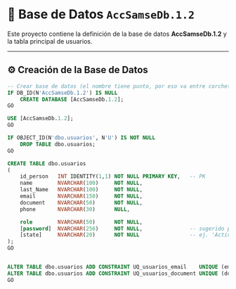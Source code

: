# 📌 Base de Datos `AccSamseDb.1.2`

Este proyecto contiene la definición de la base de datos **AccSamseDb.1.2** y la tabla principal de usuarios.

---

## ⚙️ Creación de la Base de Datos

```sql
-- Crear base de datos (el nombre tiene punto, por eso va entre corchetes)
IF DB_ID(N'AccSamseDb.1.2') IS NULL
    CREATE DATABASE [AccSamseDb.1.2];
GO

USE [AccSamseDb.1.2];
GO

IF OBJECT_ID(N'dbo.usuarios', N'U') IS NOT NULL
    DROP TABLE dbo.usuarios;
GO

CREATE TABLE dbo.usuarios
(
    id_person   INT IDENTITY(1,1) NOT NULL PRIMARY KEY,   -- PK
    name        NVARCHAR(100)     NOT NULL,
    last_Name   NVARCHAR(100)     NOT NULL,
    email       NVARCHAR(150)     NOT NULL,
    document    NVARCHAR(50)      NOT NULL,
    phone       NVARCHAR(30)      NULL,

    role        NVARCHAR(50)      NOT NULL,
    [password]  NVARCHAR(256)     NOT NULL,               -- sugerido para hash
    [state]     NVARCHAR(20)      NOT NULL                -- ej. 'Activo'/'Inactivo'
);
GO


ALTER TABLE dbo.usuarios ADD CONSTRAINT UQ_usuarios_email    UNIQUE (email);
ALTER TABLE dbo.usuarios ADD CONSTRAINT UQ_usuarios_document UNIQUE (document);
GO
